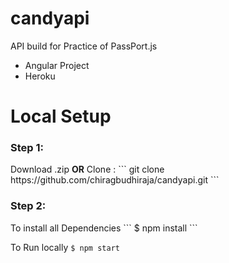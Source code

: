 # candyapi
API build for Practice of PassPort.js
<ul>
    <li>Angular Project</li>
    <li>Heroku</li>
</ul>
<h1>Local Setup</h1>
<h3>Step 1:</h3>
Download .zip
<b>OR</b>
Clone :
``` git clone https://github.com/chiragbudhiraja/candyapi.git ```

<h3>Step 2:</h3>
 To install all Dependencies
 ``` $ npm install ```

 To Run locally 
 ``` $ npm start ```
